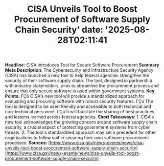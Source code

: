 ﻿---
title: "CISA Unveils Tool to Boost Procurement of Software Supply Chain Security'
date: '2025-08-28T02:11:41"
category: "Markets"
summary: ""
slug: "cisa unveils tool to boost procurement of software supply ch"
source_urls:
  - "https://www.cisa.gov/news-events/news/cisa-unveils-tool-boost-procurement-software-supply-chain-security"
seo:
  title: "CISA Unveils Tool to Boost Procurement of Software Supply Chain Security | Hash n Hedge'
  description: '"
  keywords: ["news", "markets", "brief"]
---
**Headline:** CISA Introduces Tool for Secure Software Procurement  **Summary Meta Description:** The Cybersecurity and Infrastructure Security Agency (CISA) has launched a new tool to help federal agencies strengthen the security of their software supply chain. The tool, designed in partnership with industry stakeholders, aims to streamline the procurement process and ensure that only secure software is used within government systems.  **Key Points:**  ΓÇó CISA's new tool will provide a standardized approach for evaluating and procuring software with robust security features. ΓÇó The tool is designed to be user-friendly and accessible to both technical and non-technical personnel. ΓÇó It will facilitate the sharing of best practices and lessons learned across federal agencies.  **Short Takeaways:**  1. CISA's new tool acknowledges the growing concern around software supply chain security, a crucial aspect of protecting government systems from cyber threats. 2. The tool's standardized approach may set a precedent for other organizations to follow suit in securing their own software procurement processes.  **Sources:** [https://www.cisa.gov/news-events/news/cisa-unveils-tool-boost-procurement-software-supply-chain-security](https://www.cisa.gov/news-events/news/cisa-unveils-tool-boost-procurement-software-supply-chain-security) 
